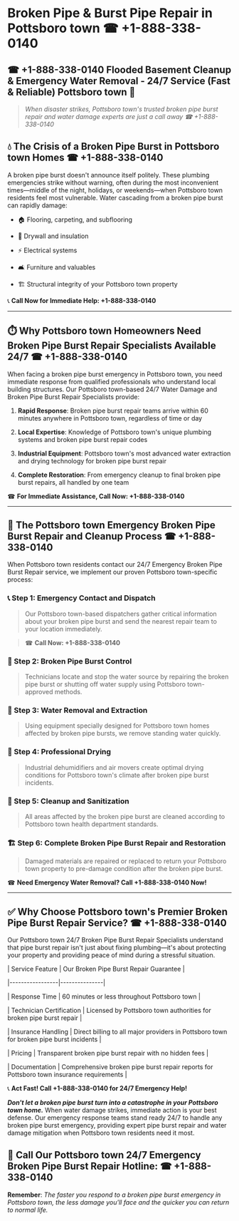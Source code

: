 # Broken Pipe & Burst Pipe Repair in Pottsboro town ☎ +1-888-338-0140  
## ☎ +1-888-338-0140 Flooded Basement Cleanup & Emergency Water Removal - 24/7 Service (Fast & Reliable) Pottsboro town 🚨  

> *When disaster strikes, Pottsboro town's trusted broken pipe burst repair and water damage experts are just a call away ☎ +1-888-338-0140*  

## 💧 The Crisis of a Broken Pipe Burst in Pottsboro town Homes ☎ +1-888-338-0140  

A broken pipe burst doesn't announce itself politely. These plumbing emergencies strike without warning, often during the most inconvenient times—middle of the night, holidays, or weekends—when Pottsboro town residents feel most vulnerable. Water cascading from a broken pipe burst can rapidly damage:  

* 🏠 Flooring, carpeting, and subflooring  
* 🧱 Drywall and insulation  
* ⚡ Electrical systems  
* 🛋️ Furniture and valuables  
* 🏗️ Structural integrity of your Pottsboro town property  

📞 **Call Now for Immediate Help: +1-888-338-0140**  

---  

## ⏱️ Why Pottsboro town Homeowners Need Broken Pipe Burst Repair Specialists Available 24/7 ☎ +1-888-338-0140  

When facing a broken pipe burst emergency in Pottsboro town, you need immediate response from qualified professionals who understand local building structures. Our Pottsboro town-based 24/7 Water Damage and Broken Pipe Burst Repair Specialists provide:  

1. **Rapid Response**: Broken pipe burst repair teams arrive within 60 minutes anywhere in Pottsboro town, regardless of time or day  
2. **Local Expertise**: Knowledge of Pottsboro town's unique plumbing systems and broken pipe burst repair codes  
3. **Industrial Equipment**: Pottsboro town's most advanced water extraction and drying technology for broken pipe burst repair  
4. **Complete Restoration**: From emergency cleanup to final broken pipe burst repairs, all handled by one team  

☎ **For Immediate Assistance, Call Now: +1-888-338-0140**  

---  

## 🔧 The Pottsboro town Emergency Broken Pipe Burst Repair and Cleanup Process ☎ +1-888-338-0140  

When Pottsboro town residents contact our 24/7 Emergency Broken Pipe Burst Repair service, we implement our proven Pottsboro town-specific process:  

### 📞 Step 1: Emergency Contact and Dispatch  
> Our Pottsboro town-based dispatchers gather critical information about your broken pipe burst and send the nearest repair team to your location immediately.  
> ☎ **Call Now: +1-888-338-0140**  

### 🚿 Step 2: Broken Pipe Burst Control  
> Technicians locate and stop the water source by repairing the broken pipe burst or shutting off water supply using Pottsboro town-approved methods.  

### 🌊 Step 3: Water Removal and Extraction  
> Using equipment specially designed for Pottsboro town homes affected by broken pipe bursts, we remove standing water quickly.  

### 💨 Step 4: Professional Drying  
> Industrial dehumidifiers and air movers create optimal drying conditions for Pottsboro town's climate after broken pipe burst incidents.  

### 🧼 Step 5: Cleanup and Sanitization  
> All areas affected by the broken pipe burst are cleaned according to Pottsboro town health department standards.  

### 🏗️ Step 6: Complete Broken Pipe Burst Repair and Restoration  
> Damaged materials are repaired or replaced to return your Pottsboro town property to pre-damage condition after the broken pipe burst.  

☎ **Need Emergency Water Removal? Call +1-888-338-0140 Now!**  

---  

## ✅ Why Choose Pottsboro town's Premier Broken Pipe Burst Repair Service? ☎ +1-888-338-0140  

Our Pottsboro town 24/7 Broken Pipe Burst Repair Specialists understand that pipe burst repair isn't just about fixing plumbing—it's about protecting your property and providing peace of mind during a stressful situation.  

| Service Feature | Our Broken Pipe Burst Repair Guarantee |  
|-----------------|---------------|  
| Response Time | 60 minutes or less throughout Pottsboro town |  
| Technician Certification | Licensed by Pottsboro town authorities for broken pipe burst repair |  
| Insurance Handling | Direct billing to all major providers in Pottsboro town for broken pipe burst incidents |  
| Pricing | Transparent broken pipe burst repair with no hidden fees |  
| Documentation | Comprehensive broken pipe burst repair reports for Pottsboro town insurance requirements |  

📞 **Act Fast! Call +1-888-338-0140 for 24/7 Emergency Help!**  

***Don't let a broken pipe burst turn into a catastrophe in your Pottsboro town home.*** When water damage strikes, immediate action is your best defense. Our emergency response teams stand ready 24/7 to handle any broken pipe burst emergency, providing expert pipe burst repair and water damage mitigation when Pottsboro town residents need it most.  

## 📱 Call Our Pottsboro town 24/7 Emergency Broken Pipe Burst Repair Hotline: ☎ +1-888-338-0140  

**Remember**: *The faster you respond to a broken pipe burst emergency in Pottsboro town, the less damage you'll face and the quicker you can return to normal life.*